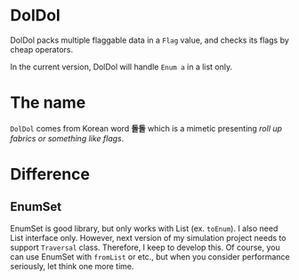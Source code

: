 DolDol
====

DolDol packs multiple flaggable data in a `Flag` value,
and checks its flags by cheap operators.

In the current version, DolDol will handle `Enum a` in a list only.

# The name

`DolDol` comes from Korean word **돌돌** which is a mimetic presenting *roll up fabrics or something like flags*.

# Difference

## EnumSet

EnumSet is good library, but only works with List (ex. `toEnum`).
I also need List interface only. However, next version of my simulation project needs to support `Traversal` class. Therefore, I keep to develop this.
Of course, you can use EnumSet with `fromList` or etc., but when you consider performance seriously, let think one more time.


